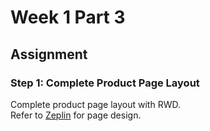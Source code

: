# Week 1 Part 3

## Assignment

### Step 1: Complete Product Page Layout

Complete product page layout with RWD.  
Refer to [Zeplin](https://app.zeplin.io/project/5b5007688474a1a77c003931) for page design.
